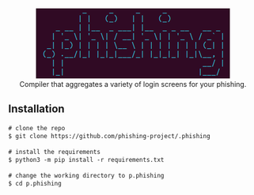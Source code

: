 <p align=center>
  <br>
  <a href="" target="_blank"><img src="./images/logo.png"/></a>
  <br>
  <span>Compiler that aggregates a variety of login screens for your phishing.</span>
  <br>
</p>

## Installation

```console
# clone the repo
$ git clone https://github.com/phishing-project/.phishing

# install the requirements
$ python3 -m pip install -r requirements.txt

# change the working directory to p.phishing
$ cd p.phishing